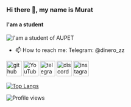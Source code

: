 ### Hi there 👋, my name is Murat
#### I'am a student
![I'am a student of AUPET](https://i.pinimg.com/736x/ae/6b/39/ae6b391b0ac6cb36d842c3790807a62e.jpg)

- 📫 How to reach me: Telegram: @dinero_zz 


[<img src='https://cdn.jsdelivr.net/npm/simple-icons@3.0.1/icons/github.svg' alt='github' height='40'>](https://github.com/dinerozz)  [<img src='https://cdn.jsdelivr.net/npm/simple-icons@3.0.1/icons/youtube.svg' alt='YouTube' height='40'>](https://www.youtube.com/channel/UCDL4rvAwxnkoZss2SddjsbQ)  [<img src='https://cdn.jsdelivr.net/npm/simple-icons@3.0.1/icons/telegram.svg' alt='telegram' height='40'>](https://t.me/dinero_zz)  [<img src='https://cdn.jsdelivr.net/npm/simple-icons@3.0.1/icons/discord.svg' alt='discord' height='40'>](dinero_zz#1337)  [<img src='https://cdn.jsdelivr.net/npm/simple-icons@3.0.1/icons/instagram.svg' alt='instagram' height='40'>](https://www.instagram.com/dinero_zz/)  

[![Top Langs](https://github-readme-stats.vercel.app/api/top-langs/?username=dinerozz)](https://github.com/anuraghazra/github-readme-stats)

![Profile views](https://gpvc.arturio.dev/dinerozz)  
